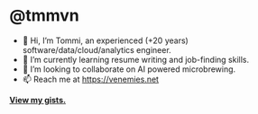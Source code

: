 # @tmmvn
- 👋 Hi, I’m Tommi, an experienced (+20 years) software/data/cloud/analytics engineer.
- 🌱 I’m currently learning resume writing and job-finding skills.
- 💞️ I’m looking to collaborate on AI powered microbrewing.
- 📫 Reach me at https://venemies.net

**[View my gists.](https://gist.github.com/codemeddler)**
